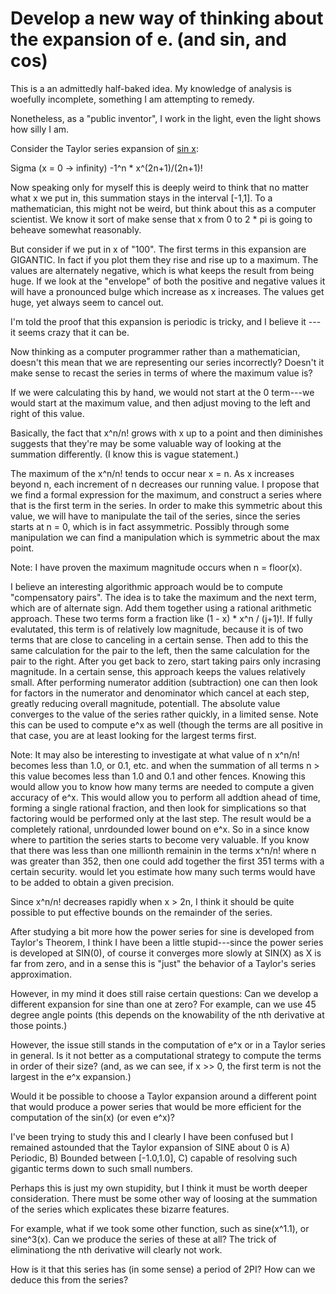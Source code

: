 # Develop a new way of thinking about the expansion of e. (and sin, and cos)

This is a an admittedly half-baked idea.  My knowledge of analysis is woefully incomplete, something I am attempting to remedy.

Nonetheless, as a "public inventor", I work in the light, even the light shows how silly I am.
 
Consider the Taylor series expansion of [sin x](https://en.wikipedia.org/wiki/Taylor_series):

Sigma (x = 0 -> infinity)  -1^n * x^(2n+1)/(2n+1)!

Now speaking only for myself this is deeply weird to think that no matter what x we put in, this summation stays in the
interval [-1,1].  To a mathematician, this might not be weird, but think about this as a computer scientist.
We know it sort of make sense that x from 0 to 2 * pi is going to beheave somewhat reasonably.

But consider if we put in x of "100". The first terms in this expansion are GIGANTIC. In fact if you plot them
they rise and rise up to a maximum.  The values are alternately negative, which is what keeps the result from being 
huge.  If we look at the "envelope" of both the positive and negative values it will have a pronounced bulge 
which increase as x increases. The values get huge, yet always seem to cancel out.

I'm told the proof that this expansion is periodic is tricky, and I believe it --- it seems crazy that it can be.

Now thinking as a computer programmer rather than a mathematician, doesn't this mean that we are representing 
our series incorrectly?  Doesn't it make sense to recast the series in terms of where the maximum value is?

If we were calculating this by hand, we would not start at the 0 term---we would start at the maximum value,
and then adjust moving to the left and right of this value.

Basically, the fact that x^n/n! grows with x up to a point and then diminishes suggests that they're may 
be some valuable way of looking at the summation differently.  (I know this is vague statement.)

The maximum of the x^n/n! tends to occur near x = n. As x increases beyond n, each increment of n decreases our running value.
I propose that we find a formal expression for the maximum, and construct a series where that is the first term
in the series.  In order to make this symmetric about this value, we will have to manipulate the tail of the series,
since the series starts at n = 0, which is in fact assymmetric.  Possibly through some manipulation we can find
a manipulation which is symmetric about the max point.

Note: I have proven the maximum magnitude occurs when n = floor(x).

I believe an interesting algorithmic approach would be to compute "compensatory pairs".  The idea is to take the maximum
and the next term, which are of alternate sign. Add them together using a rational arithmetic approach. These two
terms form a fraction like (1 - x) * x^n / (j+1)!. If fully evalutated, this term is of relatively low magnitude, because
it is of two terms that are close to canceling in a certain sense. Then add to this the same calculation for the pair
to the left, then the same calculation for the pair to the right.  After you get back to zero, start taking pairs
only incrasing magnitude.  In a certain sense, this approach keeps the values relatively small. After performing 
numerator addition (subtraction) one can then look for factors in the numerator and denominator which cancel at 
each step, greatly reducing overall magnitude, potentiall.  The absolute value converges to the value of the series
rather quickly, in a limited sense.  Note this can be used to compute e^x as well (though the terms are all positive
in that case, you are at least looking for the largest terms first.

Note: It may also be interesting to investigate at what value of n x^n/n! becomes less than 1.0, or 0.1, etc. and when
the summation of all terms n > this value becomes less than 1.0 and 0.1 and other fences. Knowing this would allow
you to know how many terms are needed to compute a given accuracy of e^x.  This would allow you to perform all addtion
ahead of time, forming a single rational fraction, and then look for simplications so that factoring would be 
performed only at the last step.  The result would be a completely rational, unrdounded lower bound on e^x. So in a since
know where to partition the series starts to become very valuable.  If you know that there was less than one 
millionth remainin in the terms x^n/n! where n was greater than 352, then one could add together the first 351 terms
with a certain security.
would let you estimate how many such terms would have to be added to obtain a given precision.

Since x^n/n! decreases rapidly when x > 2n, I think it should be quite possible to put effective bounds on the remainder of the
series.

After studying a bit more how the power series for sine is developed from Taylor's Theorem, I think I have been a little
stupid---since the power series is developed at SIN(0), of course it converges more slowly at SIN(X) as X is far from zero,
and in a sense this is "just" the behavior of a Taylor's series approximation.

However, in my mind it does still raise certain questions:  Can we develop a different expansion for sine than one at zero?
For example, can we use 45 degree angle points (this depends on the knowability of the nth derivative at those points.)

However, the issue still stands in the computation of e^x or in a Taylor series in general.  Is it not better as a 
computational strategy to compute the terms in order of their size? (and, as we can see, if x >> 0, the first term is not
the largest in the e^x expansion.)

Would it be possible to choose a Taylor expansion around a different point that would produce a power series that would be
more efficient for the computation of the sin(x) (or even e^x)?

I've been trying to study this and I clearly I have been confused but I remained astounded that the Taylor expansion of SINE 
about 0 is A) Periodic, B) Bounded between [-1.0,1.0], C) capable of resolving such gigantic terms down to such small numbers.

Perhaps this is just my own stupidity, but I think it must be worth deeper consideration. There must be some other way 
of loosing at the summation of the series which explicates these bizarre features.

For example, what if we took some other function, such as sine(x^1.1), or sine^3(x). Can we produce the series of these at all?
The trick of eliminationg the nth derivative will clearly not work. 

How is it that this series has (in some sense) a period of 2PI? How can we deduce this from the series? 






